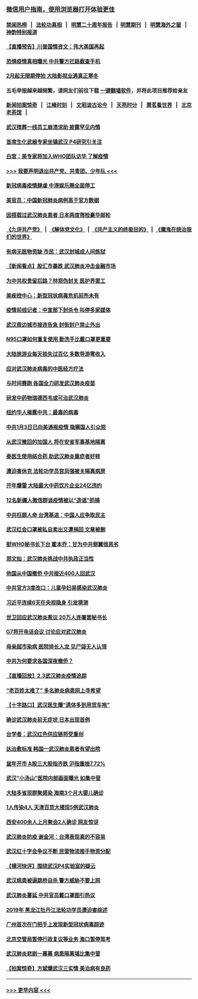 ### [微信用户指南，使用浏览器打开体验更佳](https://github.com/gfw-breaker/banned-news1/blob/master/indexes/wechat-guide.md?t=0)
#### [禁闻热榜](热点新闻.md?t=0)  &nbsp;&nbsp;|&nbsp;&nbsp; [法轮功真相](https://github.com/gfw-breaker/truth/blob/master/README.md?t=0) &nbsp;&nbsp;|&nbsp;&nbsp; [明慧二十周年报告](https://github.com/gfw-breaker/mh-reports/blob/master/README.md?t=0) &nbsp;&nbsp;|&nbsp;&nbsp;[明慧期刊](https://github.com/gfw-breaker/mh-qikan) &nbsp;&nbsp;|&nbsp;&nbsp; [明慧海外之窗](https://github.com/gfw-breaker/mh-news/blob/master/README.md?t=0) &nbsp;&nbsp;|&nbsp;&nbsp; [神韵特别报道](https://github.com/gfw-breaker/mh-news/blob/master/shenyun.md?t=0)
#### [【直播预告】川普国情咨文：伟大美国再起](../pages/nsc413/n11842079.md?t=02040822) 
#### [恐惧疫情真相曝光 中共警方拦路截查手机](../pages/nsc413/n11842396.md?t=02040822) 
#### [2月起无限期停拍 大陆影视业遇真正寒冬](../pages/nsc413/n11842344.md?t=02040822) 
#### 五毛举报越来越频繁，请网友们前往下载 [一键翻墙软件](https://github.com/gfw-breaker/ssr-accounts)，并将此项目推荐给亲友
#### [新闻拍案惊奇](https://github.com/gfw-breaker/banned-news1/blob/master/pages/link4.md) &nbsp;&nbsp;|&nbsp;&nbsp; [江峰时刻](https://github.com/gfw-breaker/banned-news1/blob/master/pages/link4.md) &nbsp;&nbsp;|&nbsp;&nbsp; [文昭谈古论今](https://github.com/gfw-breaker/banned-news1/blob/master/pages/link4.md) &nbsp;&nbsp;|&nbsp;&nbsp; [天亮时分](https://github.com/gfw-breaker/banned-news1/blob/master/pages/link4.md) &nbsp;&nbsp;|&nbsp;&nbsp; [萧茗看世界](https://github.com/gfw-breaker/banned-news1/blob/master/pages/link4.md) &nbsp;&nbsp;|&nbsp;&nbsp; [北京老茶馆](https://github.com/gfw-breaker/banned-news1/blob/master/pages/link4.md) &nbsp;&nbsp;|&nbsp;&nbsp; 
#### [武汉殡葬一线员工崩溃求助 披露罕见内情](../pages/nsc413/n11842482.md?t=02040822) 
#### [首席生化武器专家坐镇武汉 P4研究引关注](../pages/nsc413/n11842412.md?t=02040822) 
#### [白宫：美专家将加入WHO团队访华 了解疫情](../pages/nsc413/n11842198.md?t=02040822) 
#### [>>> 我要声明退出共产党、共青团、少年队 <<<](https://github.com/begood0513/goodnews/blob/master/quit/letter.md) 
#### [新冠病毒疫情肆虐 中港娱乐圈全面停工](../pages/nsc413/n11842193.md?t=02040822) 
#### [美官员：中国新冠肺炎病例高于官方数据](../pages/nsc413/n11842452.md?t=02040822) 
#### [因搭载过武汉肺炎患者 日本两度筛检豪华邮轮](../pages/nsc413/n11842447.md?t=02040822) 
#### [《九评共产党》](https://github.com/begood0513/9ping.md/blob/master/README.md) &nbsp;|&nbsp; [《解体党文化》](../../../../jtdwh.md/blob/master/README.md)  &nbsp;|&nbsp; [《共产主义的终极目的》](../../../../gczydzjmd.md/blob/master/README.md) &nbsp;|&nbsp; [《魔鬼在统治我们的世界》](../../../../mgztzwmdsj.md/blob/master/README.md) 
#### [有病无医物资缺 市民：武汉封城成人间炼狱](../pages/nsc413/n11839878.md?t=02040822) 
#### [【新闻看点】股汇市暴跌 武汉肺炎冲击金融市场](../pages/nsc413/n11842216.md?t=02040822) 
#### [为中共权贵留后路？林郑伪封关 医护界罢工](../pages/nsc413/n11842359.md?t=02040822) 
#### [美疾控中心：新型冠状病毒危机前所未有](../pages/nsc413/n11842406.md?t=02040822) 
#### [疫情前线记者：中宣部下封杀令 叫停多家媒体](../pages/nsc413/n11842178.md?t=02040822) 
#### [武汉周边城市接连告急 封街封户禁止外出](../pages/nsc413/n11842277.md?t=02040822) 
#### [N95口罩如何重复使用 勤洗手比戴口罩更重要](../pages/nsc413/n11842236.md?t=02040822) 
#### [大陆旅游业每天损失过百亿 多数导游零收入](../pages/nsc413/n11842179.md?t=02040822) 
#### [应对武汉肺炎病毒的中医经方疗法](../pages/nsc413/n11842157.md?t=02040822) 
#### [与时间赛跑  各国全力研发武汉肺炎疫苗](../pages/nsc413/n11842149.md?t=02040822) 
#### [研发中药物瑞德西韦或可治武汉肺炎](../pages/nsc413/n11842100.md?t=02040822) 
#### [纽约华人揭露中共：最毒的病毒](../pages/nsc413/n11840631.md?t=02040822) 
#### [中共1月3日已向美通报疫情 隐瞒国人引众怒](../pages/nsc413/n11841978.md?t=02040822) 
#### [从武汉撤回的加国人 将在安省军事基地隔离](../pages/nsc413/n11840777.md?t=02040822) 
#### [泰医生使用结合药 助武汉肺炎重症者好转](../pages/nsc413/n11842096.md?t=02040822) 
#### [遭迫害休克 法轮功学员宫凤强被关隔离病房](../pages/nsc413/n11841492.md?t=02040822) 
#### [开年爆雷  大陆最大中药饮片企业24亿违约](../pages/nsc413/n11841904.md?t=02040822) 
#### [12名新疆人微信群谈疫情被以“造谣”抓捕](../pages/nsc413/n11839897.md?t=02040822) 
#### [中共枉顾人命 台湾基进：中国人应争取民主](../pages/nsc413/n11841532.md?t=02040822) 
#### [武汉红会口罩被私自卖出又遭捐回 文章被删](../pages/nsc413/n11841871.md?t=02040822) 
#### [挺WHO秘书长下台 翟本乔：甘为中共侧翼很恶劣](../pages/nsc413/n11841484.md?t=02040822) 
#### [郑文灿：武汉肺炎挑战中共执政正当性](../pages/nsc413/n11841537.md?t=02040822) 
#### [他国从中国撤侨 中共接近400人回武汉](../pages/nsc413/n11841290.md?t=02040822) 
#### [中共官方3度改口：儿童孕妇易感染武汉肺炎](../pages/nsc413/n11841631.md?t=02040822) 
#### [习近平连续6天在央视隐身 引发猜测](../pages/nsc413/n11841881.md?t=02040822) 
#### [世卫回应武汉肺炎惹议 20万人连署罢秘书长](../pages/nsc413/n11841664.md?t=02040822) 
#### [G7将开电话会议 讨论应对武汉肺炎](../pages/nsc413/n11841658.md?t=02040822) 
#### [母亲超市染病 医院排长人龙 见尸袋无人认领](../pages/nsc413/n11841762.md?t=02040822) 
#### [中共为何要求各国深夜撤侨？](../pages/nsc413/n11841731.md?t=02040822) 
#### [【直播回放】2.3武汉肺炎疫情追踪](../pages/nsc413/n11841577.md?t=02040822) 
#### [“老百姓太难了” 多名肺炎病患网上寻希望](../pages/nsc413/n11841565.md?t=02040822) 
#### [【十字路口】武汉医生爆“遗体多到用货车拖”](../pages/nsc413/n11840013.md?t=02040822) 
#### [确诊武汉肺炎前无症状 日本出现首例](../pages/nsc413/n11841567.md?t=02040822) 
#### [台学者：武汉红色供应链将受重创](../pages/nsc413/n11841596.md?t=02040822) 
#### [达治愈标准 韩国一武汉肺炎患者有望出院](../pages/nsc413/n11841523.md?t=02040822) 
#### [鼠年开市 A股三大股指齐跌 沪指重挫7.72%](../pages/nsc413/n11840461.md?t=02040822) 
#### [武汉“小汤山”医院内部画面曝光 如集中营](../pages/nsc413/n11841060.md?t=02040822) 
#### [大陆多省现群聚感染 海南3个月大婴儿确诊](../pages/nsc413/n11841274.md?t=02040822) 
#### [1人传染4人 天津百货大楼现5例武汉肺炎](../pages/nsc413/n11840677.md?t=02040822) 
#### [西安400余人上月聚会2人确诊 网友惊讶](../pages/nsc413/n11841178.md?t=02040822) 
#### [武汉肺炎防疫 谢金河：台湾表现真的不容易](../pages/nsc413/n11841120.md?t=02040822) 
#### [武汉红十字会争议不断 民营物流接手物资分配](../pages/nsc413/n11840733.md?t=02040822) 
#### [【横河快评】围绕武汉P4实验室的疑云](../pages/nsc413/n11840494.md?t=02040822) 
#### [武汉病患被逼跳桥自杀 警方威胁不要上网](../pages/nsc413/n11838521.md?t=02040822) 
#### [武汉肺炎蔓延 中共官员戴口罩图引热议](../pages/nsc413/n11840917.md?t=02040822) 
#### [2019年 黑龙江牡丹江法轮功学员遭迫害综述](../pages/nsc413/n11839335.md?t=02040822) 
#### [广州首次在门把手上发现新型冠状病毒踪迹](../pages/nsc413/n11840613.md?t=02040822) 
#### [北京交管局暂停行政复议等业务 海口暂停驾考](../pages/nsc413/n11840528.md?t=02040822) 
#### [武汉肺炎悲剧一幕幕 病患隔离堪比集中营](../pages/nsc413/n11838047.md?t=02040822) 
#### [【拍案惊奇】方斌爆武汉三实情 美治病有良药](../pages/nsc413/n11839984.md?t=02040822) 

----
#### [ >>> 更早内容 <<< ](../indexes/nsc413-earlier.md)
